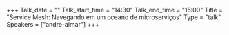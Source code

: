 +++
Talk_date = ""
Talk_start_time = "14:30"
Talk_end_time = "15:00"
Title = "Service Mesh: Navegando em um oceano de microserviços"
Type = "talk"
Speakers = ["andre-almar"]
+++


